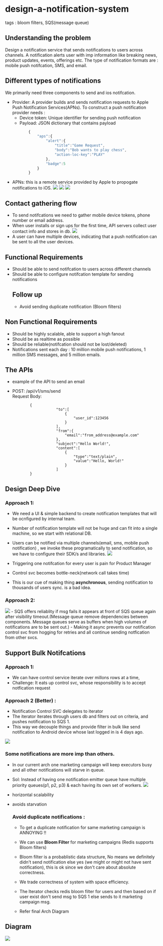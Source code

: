 # design-a-notification-system

<p>tags : bloom filters, SQS(message queue)

## Understanding the problem

Design a notification service that sends notifications to users across channels. A notification alerts user with imp
information like breaking news, product updates, events, offerings etc.
The type of notification formats are : mobile push notifcation, SMS, and email.

## Different types of notifications

We primarily need three components to send and ios notifcation.

- Provider: A provider builds and sends notification requests to Apple Push Notification Services(APNs). To construct a push notification provider needs :
  - Device token: Unique identifier for sending push notification
  - Payload: JSON dictionary that contains payload
    ```js
        {
            "aps":{
                "alert":{
                    "title":"Game Request",
                    "body":"Bob wants to play chess",
                    "action-loc-key":"PLAY"
                },
                "badge":5
            }
        }
    ```
- APNs: this is a remote service provided by Apple to propogate notifications to iOS.
  <img src="./img/notification_system/ios_notification.png">
  <img src="./img/notification_system/android_notification.png">
  <img src="./img/notification_system/notification_sdk.png">

## Contact gathering flow

- To send notifcations we need to gather mobile device tokens, phone number or email address.
- When user installs or sign ups for the first time, API servers collect user contact info and stores in db.
  <img src="./img/notification_system/db_schema_notifcation.png">
- A user can have multiple devices, indicating that a push notification can be sent to all the user devices.

## Functional Requirements

- Should be able to send notifcation to users across different channels
- Should be able to configure notifcation template for sending notifications
  ## Follow up
    - Avoid sending duplicate notification (Bloom filters)

## Non Functional Requirements

- Should be highly scalable, able to support a high fanout
- Should be as realtime as possible
- Should be reliable(notifcation should not be lost/deleted)
- Notifications sent each day : 10 million mobile push notifications, 1 million SMS messages, and 5 million emails.

## The APIs

- example of the API to send an email
- POST: /api/v1/sms/send <br/>
  Request Body:

              {
                          "to":[
                              {
                                  "user_id":123456
                              }
                          ],
                          "from":{
                              "email":"from_address@example.com"
                          },
                          "subject":"Hello World!",
                          "content":[
                              {
                                  "type":"text/plain",
                                  "value":"Hello, World!"
                              }
                          ]
              }

## Design Deep Dive

### Approach 1:

- We need a UI & simple backend to create notification templates that will be ocnfigured by internal team.
- Number of notification template will not be huge and can fit into a single machine, so we start with relational DB.
- Users can be notified via multiple channels(email, sms, mobile push notification) , we invoke these programatically to send notification, so we have to configure their SDK/s and libraries.
  <img src="./img/notification_system/day-0-notifcation-svs.svg">

- Triggering one notifcation for every user is pain for Product Manager
- Control svc becomes bottle-neck(network call takes time)
- This is our cue of making thing <b>asynchronous</b>, sending notification to thousands of users sync. is a bad idea.

### Approach 2:

<img src="./img//notification_system/day-1-arch.png">
- SQS offers reliablity if msg fails it appears at front of SQS queue again after visibility timeout.(Message queue remove dependencies between components. Message queues serve as buffers when high volumes of notifications are to be sent out.)
- Making it async prevents our notification control svc from hogging for retries and all continue sending notfication from other svcs.

## Support Bulk Notifcations

### Approach 1:
- We can have control service iterate over millons rows at a time,
- Challenge: It eats up control svc, whose responsibility is to accept notfication request

### Approach 2 (Better) :

  - Notification Control SVC delegates to iterator
  - The iterator iterates through users db and filters out on criteria, and pushes notification to SQS 1.
  - This way we decouple things and provide filter in bulk like send notification to Android device whose last logged in is 4 days ago.

<img src="./img//notification_system/day-1-bulk.png">

### Some notifications are more imp than others.

- In our current arch one marketing campaign will keep executors busy and all other notifications will starve in queue.
- Sol: Instead of having one notification emitter queue have multiple priority queues(p1, p2, p3) & each having its own set of workers.
  <img src="./img//notification_system/priority_notification.png">

- horizontal scalability
- avoids starvation

  ### Avoid duplicate notifications :

  - To get a duplicate notification for same marketing campaign is ANNOYING !!
  - We can use <b>Bloom Filter</b> for marketing campaigns (Redis supports Bloom filters)
  - Bloom filter is a probablistic data structure, No means we definitely didn't send notification else yes (we might or might not have sent notification), this is ok since we don't care about absolute correctness.
  - We trade correctness of system with space efficiency.
  - The Iterator checks redis bloom filter for users and then based on if user exist don't send msg to SQS 1 else sends to it marketing campaign msg.

  - Refer final Arch Diagram

## Diagram
<img src="./img//notification_system//Notification-svc-hld.png">
